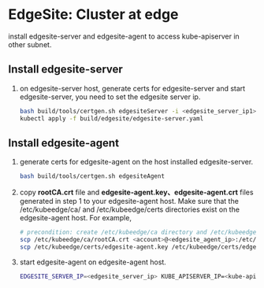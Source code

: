 
# EdgeSite: Cluster at edge

install edgesite-server and edgesite-agent to access kube-apiserver in other subnet.

## Install edgesite-server

1. on edgesite-server host, generate certs for edgesite-server and start edgesite-server, you need to set the edgesite server ip.

   ```bash
   bash build/tools/certgen.sh edgesiteServer -i <edgesite_server_ip1>[,edgesite_server_ip2,...]; \
   kubectl apply -f build/edgesite/edgesite-server.yaml
   ```

## Install edgesite-agent

1. generate certs for edgesite-agent on the host installed edgesite-server.

   ```bash
   bash build/tools/certgen.sh edgesiteAgent
   ```

2. copy **rootCA.crt** file and **edgesite-agent.key、edgesite-agent.crt** files generated in step 1 to your edgesite-agent host.
Make sure that the /etc/kubeedge/ca/ and /etc/kubeedge/certs directories exist on the edgesite-agent host. For example,

   ```bash
   # precondition: create /etc/kubeedge/ca directory and /etc/kubeedge/certs directory on the host which will install edgesite-agent.
   scp /etc/kubeedge/ca/rootCA.crt <account>@<edgesite_agent_ip>:/etc/kubeedge/ca/; \
   scp /etc/kubeedge/certs/edgesite-agent.key /etc/kubeedge/certs/edgesite-agent.crt <account>@<edgesite_agent_ip>:/etc/kubeedge/certs/
   ```

3. start edgesite-agent on edgesite-agent host.

   ```bash
   EDGESITE_SERVER_IP=<edgesite_server_ip> KUBE_APISERVER_IP=<kube-apiserver_ip>  envsubst < build/edgesite/edgesite-agent.yaml | kubectl apply -f -
   ```



